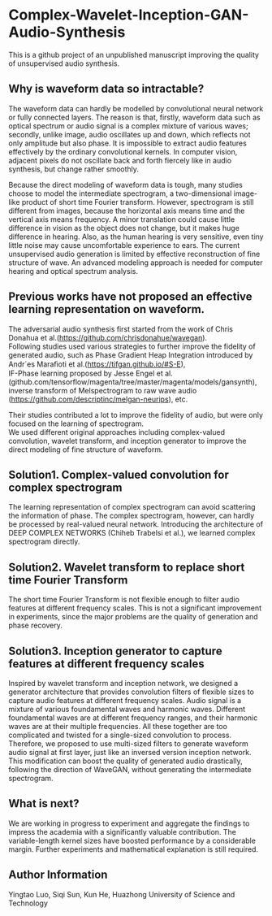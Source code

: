 # Complex-Wavelet-Inception-GAN-Audio-Synthesis
This is a github project of an unpublished manuscript improving the quality of unsupervised audio synthesis.
## Why is waveform data so intractable?
The waveform data can hardly be modelled by convolutional neural network or fully connected layers. The reason is that, firstly, waveform data such as optical spectrum or audio signal is a complex mixture of various waves; secondly, unlike image, audio oscillates up and down, which reflects not only amplitude but also phase. It is impossible to extract audio features effectively by the ordinary convolutional kernels. In computer vision, adjacent pixels do not oscillate back and forth fiercely like in audio synthesis, but change rather smoothly.  
  
Because the direct modeling of waveform data is tough, many studies choose to model the intermediate spectrogram, a two-dimensional image-like product of short time Fourier transform. However, spectrogram is still different from images, because the horizontal axis means time and the vertical axis means frequency. A minor translation could cause little difference in vision as the object does not change, but it makes huge difference in hearing. Also, as the human hearing is very sensitive, even tiny little noise may cause uncomfortable experience to ears. The current unsupervised audio generation is limited by effective reconstruction of fine structure of wave. An advanced modeling approach is needed for computer hearing and optical spectrum analysis.
## Previous works have not proposed an effective learning representation on waveform.
The adversarial audio synthesis first started from the work of Chris Donahua et al.(https://github.com/chrisdonahue/wavegan).  
Following studies used various strategies to further improve the fidelity of generated audio, such as Phase Gradient Heap Integration introduced by  
Andr´es Maraﬁoti et al.(https://tifgan.github.io/#S-E),  
IF-Phase learning proposed by Jesse Engel et al.(github.com/tensorflow/magenta/tree/master/magenta/models/gansynth),  
inverse transform of Melspectrogram to raw wave audio (https://github.com/descriptinc/melgan-neurips), etc.   
  
Their studies contributed a lot to improve the fidelity of audio, but were only focused on the learning of spectrogram.  
We used different original approaches including complex-valued convolution, wavelet transform, and inception generator to improve the direct modeling of fine structure of waveform.
## Solution1. Complex-valued convolution for complex spectrogram
The learning representation of complex spectrogram can avoid scattering the information of phase. The complex spectrogram, however, can hardly be processed by real-valued neural network. Introducing the architecture of DEEP COMPLEX NETWORKS (Chiheb Trabelsi et al.), we learned complex spectrogram directly.
## Solution2. Wavelet transform to replace short time Fourier Transform
The short time Fourier Transform is not flexible enough to filter audio features at different frequency scales. This is not a significant improvement in experiments, since the major problems are the quality of generation and phase recovery.
## Solution3. Inception generator to capture features at different frequency scales
Inspired by wavelet transform and inception network, we designed a generator architecture that provides convolution filters of flexible sizes to capture audio features at different frequency scales. Audio signal is a mixture of various foundamental waves and harmonic waves. Different foundamental waves are at different frequency ranges, and their harmonic waves are at their multiple frequencies. All these together are too complicated and twisted for a single-sized convolution to process. Therefore, we proposed to use multi-sized filters to generate waveform audio signal at first layer, just like an inversed version inception network. This modification can boost the quality of generated audio drastically, following the direction of WaveGAN, without generating the intermediate spectrogram.
## What is next?
We are working in progress to experiment and aggregate the findings to impress the academia with a significantly valuable contribution. The variable-length kernel sizes have boosted performance by a considerable margin. Further experiments and mathematical explanation is still required. 
## Author Information
Yingtao Luo, Siqi Sun, Kun He, Huazhong University of Science and Technology
